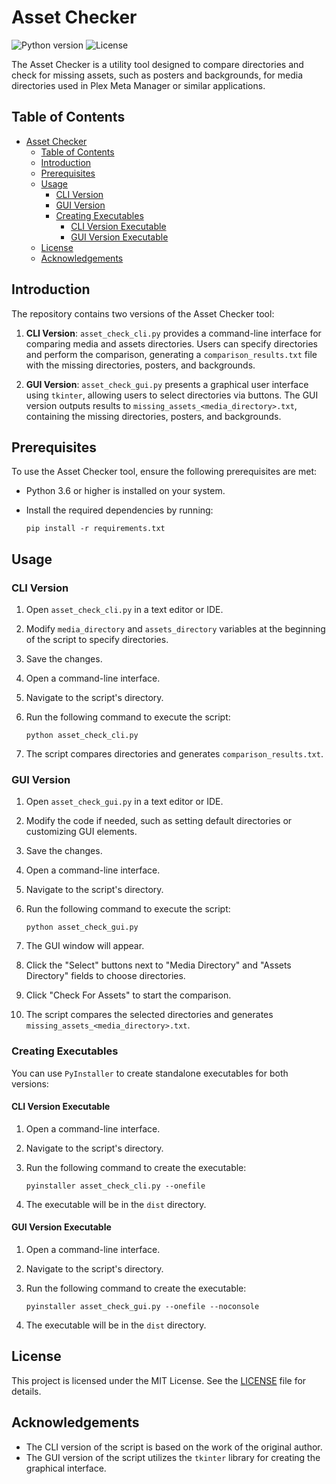 # Asset Checker

![Python version](https://img.shields.io/badge/python-3.6%2B-blue)
![License](https://img.shields.io/badge/license-MIT-green)

The Asset Checker is a utility tool designed to compare directories and check for missing assets, such as posters and backgrounds, for media directories used in Plex Meta Manager or similar applications.

## Table of Contents

- [Asset Checker](#asset-checker)
  - [Table of Contents](#table-of-contents)
  - [Introduction](#introduction)
  - [Prerequisites](#prerequisites)
  - [Usage](#usage)
    - [CLI Version](#cli-version)
    - [GUI Version](#gui-version)
    - [Creating Executables](#creating-executables)
      - [CLI Version Executable](#cli-version-executable)
      - [GUI Version Executable](#gui-version-executable)
  - [License](#license)
  - [Acknowledgements](#acknowledgements)

## Introduction

The repository contains two versions of the Asset Checker tool:

1. **CLI Version**: `asset_check_cli.py` provides a command-line interface for comparing media and assets directories. Users can specify directories and perform the comparison, generating a `comparison_results.txt` file with the missing directories, posters, and backgrounds.

2. **GUI Version**: `asset_check_gui.py` presents a graphical user interface using `tkinter`, allowing users to select directories via buttons. The GUI version outputs results to `missing_assets_<media_directory>.txt`, containing the missing directories, posters, and backgrounds.

## Prerequisites

To use the Asset Checker tool, ensure the following prerequisites are met:

- Python 3.6 or higher is installed on your system.
- Install the required dependencies by running:

  ```
  pip install -r requirements.txt
  ```

## Usage

### CLI Version

1. Open `asset_check_cli.py` in a text editor or IDE.
2. Modify `media_directory` and `assets_directory` variables at the beginning of the script to specify directories.
3. Save the changes.
4. Open a command-line interface.
5. Navigate to the script's directory.
6. Run the following command to execute the script:

   ```
   python asset_check_cli.py
   ```

7. The script compares directories and generates `comparison_results.txt`.

### GUI Version

1. Open `asset_check_gui.py` in a text editor or IDE.
2. Modify the code if needed, such as setting default directories or customizing GUI elements.
3. Save the changes.
4. Open a command-line interface.
5. Navigate to the script's directory.
6. Run the following command to execute the script:

   ```
   python asset_check_gui.py
   ```

7. The GUI window will appear.
8. Click the "Select" buttons next to "Media Directory" and "Assets Directory" fields to choose directories.
9. Click "Check For Assets" to start the comparison.
10. The script compares the selected directories and generates `missing_assets_<media_directory>.txt`.

### Creating Executables

You can use `PyInstaller` to create standalone executables for both versions:

#### CLI Version Executable

1. Open a command-line interface.
2. Navigate to the script's directory.
3. Run the following command to create the executable:

   ```
   pyinstaller asset_check_cli.py --onefile
   ```

4. The executable will be in the `dist` directory.

#### GUI Version Executable

1. Open a command-line interface.
2. Navigate to the script's directory.
3. Run the following command to create the executable:

   ```
   pyinstaller asset_check_gui.py --onefile --noconsole
   ```

4. The executable will be in the `dist` directory.

## License

This project is licensed under the MIT License. See the [LICENSE](LICENSE) file for details.

## Acknowledgements

- The CLI version of the script is based on the work of the original author.
- The GUI version of the script utilizes the `tkinter` library for creating the graphical interface.